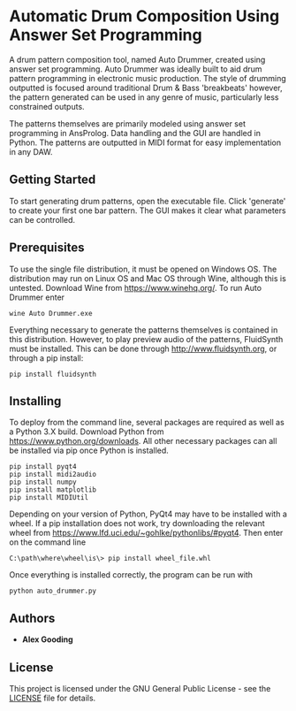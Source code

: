 # Automatic Drum Composition Using Answer Set Programming
A drum pattern composition tool, named Auto Drummer, created using answer set programming. Auto Drummer was ideally built to aid drum pattern programming 
in electronic music production. The style of drumming outputted is focused around traditional Drum & Bass 'breakbeats' however,
the pattern generated can be used in any genre of music, particularly less constrained outputs. 

The patterns themselves are primarily modeled using answer set programming in AnsProlog. Data handling and the GUI are handled in Python.
The patterns are outputted in MIDI format for easy implementation in any DAW.

## Getting Started

To start generating drum patterns, open the executable file. Click 'generate' to create your first one bar pattern.
The GUI makes it clear what parameters can be controlled.

## Prerequisites

To use the single file distribution, it must be opened on Windows OS. The distribution may run on Linux OS and Mac OS through Wine, 
although this is untested. Download Wine from https://www.winehq.org/. To run Auto Drummer enter

```
wine Auto Drummer.exe
```

Everything necessary to generate the patterns themselves is contained in this distribution. 
However, to play preview audio of the patterns, FluidSynth must be installed. This can be done through http://www.fluidsynth.org, or 
through a pip install:

```
pip install fluidsynth
```

## Installing

To deploy from the command line, several packages are required as well as a Python 3.X build. 
Download Python from https://www.python.org/downloads. All other necessary packages can all be installed via pip once Python is installed.

```
pip install pyqt4
pip install midi2audio
pip install numpy
pip install matplotlib
pip install MIDIUtil
```
Depending on your version of Python, PyQt4 may have to be installed with a wheel. If a pip installation does not work, try 
downloading the relevant wheel from https://www.lfd.uci.edu/~gohlke/pythonlibs/#pyqt4. Then enter on the command line

```
C:\path\where\wheel\is\> pip install wheel_file.whl
```

Once everything is installed correctly, the program can be run with

```
python auto_drummer.py
```

## Authors

* **Alex Gooding**

## License

This project is licensed under the GNU General Public License - see the [LICENSE](LICENSE) file for details.
